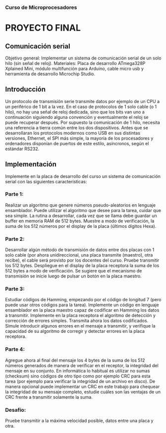 ### Curso de Microprocesadores
# PROYECTO FINAL

## Comunicación serial
Objetivo general: Implementar un sistema de comunicación serial de un solo hilo (sin señal de reloj).
Materiales:  Placa de desarrollo ATmega328P Xplained Mini, módulo multifunción para Arduino, cable micro usb y herramienta de desarrollo Microchip Studio. 

## Introducción
Un protocolo de transmisión serie transmite datos por ejemplo de un CPU a un periférico de 1 bit a la vez. En el caso de protocolos de 1 solo cable (o 1 hilo), no hay una señal de reloj dedicada, sino que los bits van uno a continuación siguiendo alguna convención y eventualmente el reloj se puede recuperar después. Por supuesto la comunicación de 1 hilo, necesita una referencia a tierra común entre los dos dispositivos. Antes que se desarrollaran los protocolos modernos como USB en sus distintas versiones, Ethernet, el SPI más simple, la mayoría de los procesadores y ordenadores disponían de puertos de este estilo, asíncronos, según el estándar RS232.

## Implementación
Implemente en la placa de desarrollo del curso un sistema de comunicación serial con las siguientes características:

### Parte 1: 
Realizar un algoritmo que genere números pseudo-aleatorios en lenguaje ensamblador. Puede utilizar el algoritmo que desee para la tarea, cuidar que sea simple. La rutina a desarrollar, cada vez que se llama debe guardar un buffer en memoria RAM de 512 bytes. Muestre a modo de verificación, la suma de los 512 números por el display de la placa (últimos dígitos Hexa).

### Parte 2: 
Desarrollar algún método de transmisión de datos entre dos placas con 1 solo cable (por ahora unidireccional, una placa transmite (maestro), otra recibe), el cable será provisto por los docentes del curso.  Pruebe transmitir los 512 bytes. Despliegue en el display de la placa receptora la suma de los 512 bytes a modo de verificación. Se sugiere que el mecanismo de transmisión se inicie luego de pulsar un botón en la placa maestro. 

### Parte 3:
Estudiar códigos de Hamming, empezando por el código de longitud 7 (pero puede usar otros códigos para la tarea). Implemente un código en lenguaje ensamblador en la placa maestro capaz de codificar en Hamming los datos a transmitir. Implemente en la placa receptora el algoritmo de detección y corrección de errores simples.  Transmita ahora los datos codificados. Simule introducir algunos errores en el mensaje a transmitir, y verifique la capacidad de su algoritmo de corregir y detectar errores en la placa receptora.

### Parte 4: 
Agregue ahora al final del mensaje los 4 bytes de la suma de los 512 números generados de manera de verificar en el receptor, la integridad del mensaje en su conjunto. En informática lo habitual es utilizar no sumas (checksum) sino códigos de otro tipo como por ejemplo CRC para esta tarea (por ejemplo para verificar la integridad de un archivo en disco). De manera opcional puede implementar un CRC en este trabajo para chequear la integridad de su mensaje completo, estudie cuáles son las ventajas de un CRC frente a transmitir solamente la suma. 

### Desafío: 
Pruebe transmitir a la máxima velocidad posible, datos entre una placa y otra.


